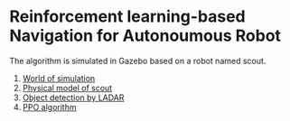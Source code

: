 # Reinforcement learning-based Navigation for Autonoumous Robot
The algorithm is simulated in Gazebo based on a robot named scout.  
1. [World of simulation](./scout/gazebo/worlds/)  
2. [Physical model of scout](./scout/description/)  
3. [Object detection by LADAR](./vlp_fir/)  
4. [PPO algorithm](./scout/src)  
